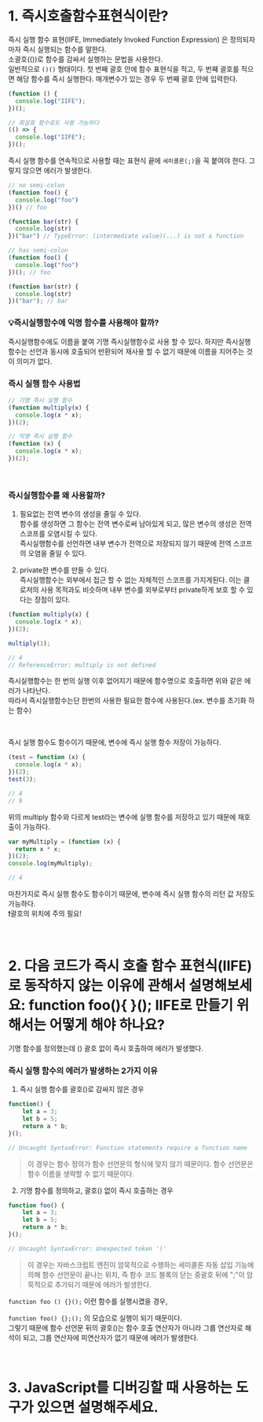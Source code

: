 # 1. 즉시호출함수표현식이란?

즉시 실행 함수 표현(IIFE, Immediately Invoked Function Expression) 은 정의되자마자 즉시 실행되는 함수를 말한다. <br/>
소괄호(())로 함수를 감싸서 실행하는 문법을 사용한다.  
일반적으로 `()()` 형태이다. 첫 번째 괄호 안에 함수 표현식을 적고, 두 번째 괄호를 적으면 해당 함수를 즉시 실행한다. 매개변수가 있는 경우 두 번째 괄호 안에 입력한다.

```javascript
(function () {
  console.log("IIFE");
})();

// 화살표 함수로도 사용 가능하다
(() => {
  console.log("IIFE");
})();
```

즉시 실행 함수를 연속적으로 사용할 때는 표현식 끝에 `세미콜론(;)`을 꼭 붙여야 한다. 그렇지 않으면 에러가 발생한다.
```javascript
// no semi-colon
(function foo() {
  console.log("foo")
})() // foo

(function bar(str) {
  console.log(str)
})("bar") // TypeError: (intermediate value)(...) is not a function

// has semi-colon
(function foo() {
  console.log("foo")
})(); // foo

(function bar(str) {
  console.log(str)
})("bar"); // bar
```

### 💡즉시실행함수에 익명 함수를 사용해야 할까?

즉시실행함수에도 이름을 붙여 기명 즉시실행함수로 사용 할 수 있다. 하지만 즉시실행함수는 선언과 동시에 호출되어 반환되어 재사용 할 수 없기 때문에 이름을 지어주는 것이 의미가 없다.

### 즉시 실행 함수 사용법

```javascript
// 기명 즉시 실행 함수
(function multiply(x) {
  console.log(x * x);
})(2);

// 익명 즉시 실행 함수
(function (x) {
  console.log(x * x);
})(2);
```

<br/>

### 즉시실행함수를 왜 사용할까?

1. 필요없는 전역 변수의 생성을 줄일 수 있다.  
   함수를 생성하면 그 함수는 전역 변수로써 남아있게 되고, 많은 변수의 생성은 전역 스코프를 오염시킬 수 있다.  
   즉시실행함수를 선언하면 내부 변수가 전역으로 저장되지 않기 때문에 전역 스코프의 오염을 줄일 수 있다.

2. private한 변수를 만들 수 있다.  
   즉시실행함수는 외부에서 접근 할 수 없는 자체적인 스코프를 가지게된다. 이는 클로저의 사용 목적과도 비슷하며 내부 변수를 외부로부터 private하게 보호 할 수 있다는 장점이 있다.

```javascript
(function multiply(x) {
  console.log(x * x);
})(2);

multiply(1);

// 4
// ReferenceError: multiply is not defined
```

즉시실행함수는 한 번의 실행 이후 없어지기 때문에 함수명으로 호출하면 위와 같은 에러가 나타난다.  
따라서 즉시실행함수는단 한번의 사용한 필요한 함수에 사용된다.(ex. 변수를 초기화 하는 함수)

<br/>

즉시 실행 함수도 함수이기 때문에, 변수에 즉시 실행 함수 저장이 가능하다.

```javascript
(test = function (x) {
  console.log(x * x);
})(2);
test(3);

// 4
// 9
```

위의 multiply 함수와 다르게 test라는 변수에 실행 함수를 저장하고 있기 때문에 재호출이 가능하다.

```javascript
var myMultiply = (function (x) {
  return x * x;
})(2);
console.log(myMultiply);

// 4
```

마찬가지로 즉시 실행 함수도 함수이기 때문에, 변수에 즉시 실행 함수의 리턴 값 저장도 가능하다.  
❗️괄호의 위치에 주의 필요!

<br/>

# 2. 다음 코드가 즉시 호출 함수 표현식(IIFE)로 동작하지 않는 이유에 관해서 설명해보세요: function foo(){ }(); IIFE로 만들기 위해서는 어떻게 해야 하나요?

기명 함수를 정의했는데 () 괄호 없이 즉시 호출하여 에러가 발생했다.

### 즉시 실행 함수의 에러가 발생하는 2가지 이유
1. 즉시 실행 함수를 괄호()로 감싸지 않은 경우
```javascript
function() {
	let a = 3; 
    let b = 5; 
    return a * b;
}();

// Uncaught SyntaxError: Function statements require a function name 
```
> 이 경우는 함수 정의가 함수 선언문의 형식에 맞지 않기 때문이다. 함수 선언문은 함수 이름을 생략할 수 없기 때문이다.

2. 기명 함수를 정의하고, 괄호() 없이 즉시 호출하는 경우
```javascript
function foo() {
	let a = 3; 
    let b = 5; 
    return a * b;
}();

// Uncaught SyntaxError: Unexpected token ')'
```

> 이 경우는 자바스크립트 엔진이 암묵적으로 수행하는 세미콜론 자동 삽입 기능에 의해 함수 선언문이 끝나는 위치, 즉 함수 코드 블록의 닫는 중괄호 뒤에 ";"이 암묵적으로 추가되기 때문에 에러가 발생한다.

`function foo () {}();` 이런 함수를 실행시켰을 경우,

`function foo() {};();` 의 모습으로 실행이 되기 때문이다.  
그렇기 때문에 함수 선언문 뒤의 괄호()는 함수 호출 연산자가 아니라 그룹 연산자로 해석이 되고, 그룹 연산자에 피연산자가 없기 때문에 에러가 발생한다.


<br/>

# 3. JavaScript를 디버깅할 때 사용하는 도구가 있으면 설명해주세요.
